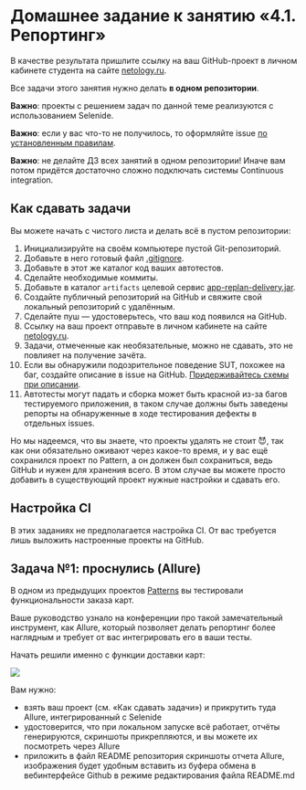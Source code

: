 # Домашнее задание к занятию «4.1. Репортинг»

В качестве результата пришлите ссылку на ваш GitHub-проект в личном кабинете студента на сайте [netology.ru](https://netology.ru).

Все задачи этого занятия нужно делать **в одном репозитории**.

**Важно**: проекты с решением задач по данной теме реализуются с использованием Selenide.

**Важно**: если у вас что-то не получилось, то оформляйте issue [по установленным правилам](../report-requirements.md).

**Важно**: не делайте ДЗ всех занятий в одном репозитории! Иначе вам потом придётся достаточно сложно подключать системы Continuous integration.

## Как сдавать задачи

Вы можете начать с чистого листа и делать всё в пустом репозитории:

1. Инициализируйте на своём компьютере пустой Git-репозиторий.
1. Добавьте в него готовый файл [.gitignore](../.gitignore).
1. Добавьте в этот же каталог код ваших автотестов.
1. Сделайте необходимые коммиты.
1. Добавьте в каталог `artifacts` целевой сервис [app-replan-delivery.jar](app-replan-delivery.jar).
1. Создайте публичный репозиторий на GitHub и свяжите свой локальный репозиторий с удалённым.
1. Сделайте пуш — удостоверьтесь, что ваш код появился на GitHub.
1. Ссылку на ваш проект отправьте в личном кабинете на сайте [netology.ru](https://netology.ru).
1. Задачи, отмеченные как необязательные, можно не сдавать, это не повлияет на получение зачёта.
1. Если вы обнаружили подозрительное поведение SUT, похожее на баг, создайте описание в issue на GitHub. [Придерживайтесь схемы при описании](../report-requirements.md).
1. Автотесты могут падать и сборка может быть красной из-за багов тестируемого приложения, в таком случае должны быть заведены репорты на обнаруженные в ходе тестирования дефекты в отдельных issues.    

Но мы надеемся, что вы знаете, что проекты удалять не стоит 😈, так как они обязательно оживают через какое-то время, и у вас ещё сохранился проект по Pattern, а он должен был сохраниться, ведь GitHub и нужен для хранения всего. В этом случае вы можете просто добавить в существующий проект нужные настройки и сдавать его.

## Настройка CI
    
В этих заданиях не предполагается настройка CI. От вас требуется лишь выложить настроенные проекты на GitHub.

## Задача №1: проснулись (Allure)

В одном из предыдущих проектов [Patterns](https://github.com/netology-code/aqa-homeworks/tree/master/patterns) вы тестировали функциональности заказа карт.

Ваше руководство узнало на конференции про такой замечательный инструмент, как Allure, который позволяет делать репортинг более наглядным и требует от вас интегрировать его в ваши тесты.

Начать решили именно с функции доставки карт:

![](pic/order.png)

Вам нужно:   
* взять ваш проект (см. «Как сдавать задачи») и прикрутить туда Allure, интегрированный с Selenide 
* удостоверится, что при локальном запуске всё работает, отчёты генерируются, скриншоты прикрепляются, и вы можете их посмотреть через Allure 
* приложить в файл README репозитория скриншоты отчета Allure, изображения будет удобным вставить из буфера обмена в вебинтерфейсе Github в режиме редактирования файла README.md